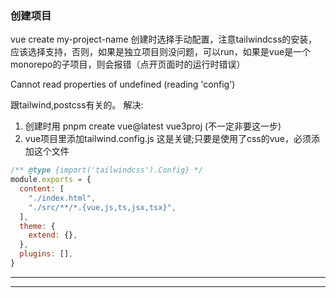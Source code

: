 ### 创建项目
vue create my-project-name
创建时选择手动配置，注意tailwindcss的安装，应该选择支持，否则，如果是独立项目则没问题，可以run，如果是vue是一个monorepo的子项目，则会报错（点开页面时的运行时错误）

Cannot read properties of undefined (reading 'config')

跟tailwind,postcss有关的。
解决:
1. 创建时用 pnpm create vue@latest vue3proj (不一定非要这一步)
2. vue项目里添加tailwind.config.js 这是关键;只要是使用了css的vue，必须添加这个文件
```js
/** @type {import('tailwindcss').Config} */
module.exports = {
  content: [
    "./index.html",
    "./src/**/*.{vue,js,ts,jsx,tsx}",
  ],
  theme: {
    extend: {},
  },
  plugins: [],
}
```
***
***